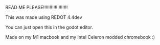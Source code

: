 READ ME PLEASE!!!!!!!!!!!!!!!!!!!

This was made using REDOT 4.4dev

You can just open this in the godot editor. 

Made on my M1 macbook and my Intel Celeron modded chromebook :)

